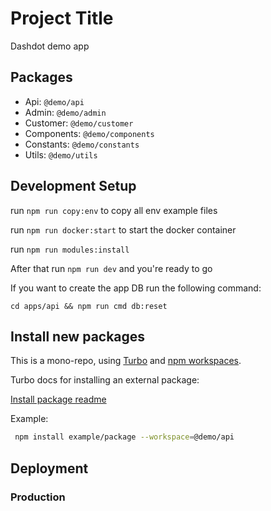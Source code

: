 # Project Title

Dashdot demo app

## Packages

-   Api: `@demo/api`
-   Admin: `@demo/admin`
-   Customer: `@demo/customer`
-   Components: `@demo/components`
-   Constants: `@demo/constants`
-   Utils: `@demo/utils`

## Development Setup

run `npm run copy:env` to copy all env example files

run `npm run docker:start` to start the docker container

run `npm run modules:install`

After that run `npm run dev` and you're ready to go

If you want to create the app DB run the following command:

`cd apps/api && npm run cmd db:reset`

## Install new packages

This is a mono-repo, using [Turbo](https://turborepo.org/) and [npm workspaces](https://docs.npmjs.com/cli/v8/using-npm/workspaces).

Turbo docs for installing an external package:

[Install package readme](https://turbo.build/repo/docs/handbook/package-installation#addingremovingupgrading-packages)

Example:

```zsh
 npm install example/package --workspace=@demo/api
```

## Deployment

### Production
